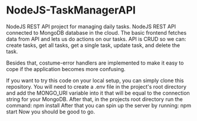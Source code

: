# NodeJS-TaskManagerAPI
NodeJS REST API project for managing daily tasks.
NodeJS REST API connected to MongoDB database in the cloud. The basic frontend fetches data from API and lets us do actions on our tasks. API is CRUD so we can:
create tasks,
get all tasks,
get a single task,
update task,
and delete the task.

Besides that, costume-error handlers are implemented to make it easy to cope if the application becomes more confusing.

If you want to try this code on your local setup, you can simply clone this repository. You will need to create a .env file in the project's root directory and add the MONGO_URI variable into it that will be equal to the connection string for your MongoDB. After that, in the projects root directory run the command:
npm install
After that you can spin up the server by running:
npm start
Now you should be good to go.
